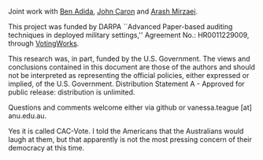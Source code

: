 Joint work with [Ben Adida](https://ben.adida.net/), [John Caron](https://github.com/JohnLCaron) and [Arash Mirzaei](https://github.com/arash-mirzaei).

This project was funded by DARPA ``Advanced Paper-based auditing techniques in deployed military settings,'' Agreement No.: HR0011229009, through [VotingWorks](https://www.voting.works/about).

This research was, in part, funded by the U.S. Government. The views and conclusions contained in this document are those of the authors and should not be interpreted as representing the official policies, either expressed or implied, of the U.S. Government.  Distribution Statement A - Approved for public release: distribution is unlimited.

Questions and comments welcome either via github or vanessa.teague [at] anu.edu.au.

Yes it is called CAC-Vote. I told the Americans that the Australians would laugh at them, but that apparently is not the most pressing concern of their democracy at this time.
